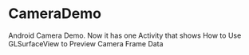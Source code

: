 # CameraDemo
Android Camera Demo. Now it has one Activity that shows How to Use GLSurfaceView to Preview Camera Frame Data

